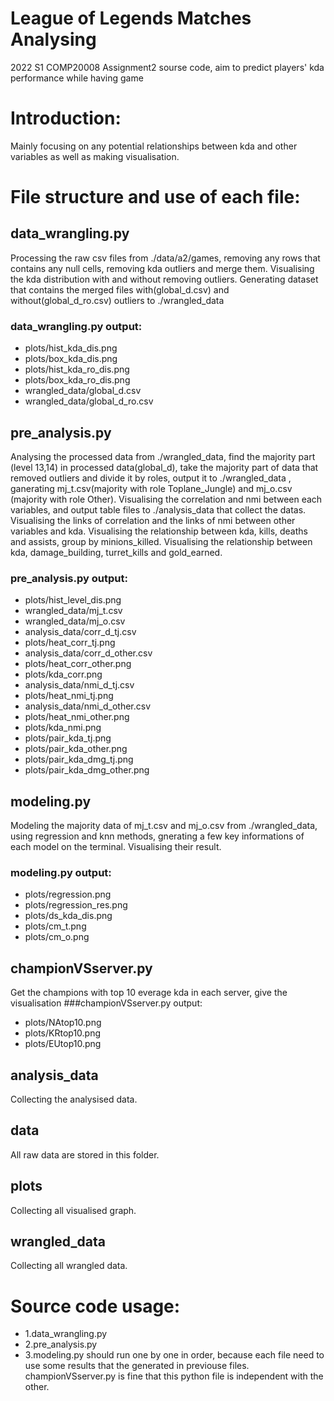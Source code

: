 # League of Legends Matches Analysing
 2022 S1 COMP20008 Assignment2 sourse code, aim to predict players' kda performance while having game
# Introduction: 
 Mainly focusing on any potential relationships between kda and other variables
 as well as making visualisation.
# File structure and use of each file:
## data_wrangling.py
Processing the raw csv files from ./data/a2/games, removing any rows that
contains any null cells, removing kda outliers and merge them. Visualising
the kda distribution with and without removing outliers. Generating dataset
that contains the merged files with(global_d.csv) and without(global_d_ro.csv)
outliers to ./wrangled_data
### data_wrangling.py output:
 * plots/hist_kda_dis.png
 * plots/box_kda_dis.png
 * plots/hist_kda_ro_dis.png
 * plots/box_kda_ro_dis.png
 * wrangled_data/global_d.csv
 * wrangled_data/global_d_ro.csv
## pre_analysis.py
Analysing the processed data from ./wrangled_data, find the majority part
(level 13,14) in processed data(global_d), take the majority part of data
that removed outliers and divide it by roles, output it to ./wrangled_data
, ganerating mj_t.csv(majority with role Toplane_Jungle) and mj_o.csv
(majority with role Other). Visualising the correlation and nmi between each
variables, and output table files to ./analysis_data that collect the datas.
Visualising the links of correlation and the links of nmi between other 
variables and kda. Visualising the relationship between kda, kills, deaths and 
assists, group by minions_killed. Visualising the relationship between kda, 
damage_building, turret_kills and gold_earned.
### pre_analysis.py output:
 * plots/hist_level_dis.png
 * wrangled_data/mj_t.csv
 * wrangled_data/mj_o.csv
 * analysis_data/corr_d_tj.csv
 * plots/heat_corr_tj.png
 * analysis_data/corr_d_other.csv
 * plots/heat_corr_other.png
 * plots/kda_corr.png
 * analysis_data/nmi_d_tj.csv
 * plots/heat_nmi_tj.png
 * analysis_data/nmi_d_other.csv
 * plots/heat_nmi_other.png
 * plots/kda_nmi.png
 * plots/pair_kda_tj.png
 * plots/pair_kda_other.png
 * plots/pair_kda_dmg_tj.png
 * plots/pair_kda_dmg_other.png
## modeling.py
Modeling the majority data of mj_t.csv and mj_o.csv from ./wrangled_data, using
regression and knn methods, gnerating a few key informations of each model on the 
terminal. Visualising their result.
### modeling.py output:
 * plots/regression.png
 * plots/regression_res.png
 * plots/ds_kda_dis.png
 * plots/cm_t.png
 * plots/cm_o.png
## championVSserver.py
Get the champions with top 10 everage kda in each server, give the visualisation
###championVSserver.py output:
 * plots/NAtop10.png
 * plots/KRtop10.png
 * plots/EUtop10.png
## analysis_data
Collecting the analysised data.
## data
All raw data are stored in this folder.
## plots
Collecting all visualised graph.
## wrangled_data
Collecting all wrangled data.
# Source code usage:
* 1.data_wrangling.py 
* 2.pre_analysis.py 
* 3.modeling.py 
should run one by one in order, 
because each file need to use some results that the generated in previouse files.
championVSserver.py is fine that this python file is independent with the other.
